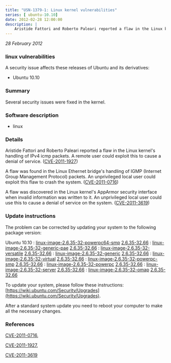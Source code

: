 ```yaml
---
title: "USN-1379-1: Linux kernel vulnerabilities"
series: [ ubuntu-10.10]
date: 2012-02-28 12:00:00
description: |
    Aristide Fattori and Roberto Paleari reported a flaw in the Linux kernel&#39;s handling of IPv4 icmp packets. A remote user could exploit this to cause a denial of service. ([CVE-2011-1927](http://people.ubuntu.com/~ubuntu-security/cve/CVE-2011-1927))
--- 
```

 
 

*28 February 2012*

### linux vulnerabilities

A security issue affects these releases of Ubuntu and its derivatives:

* Ubuntu 10.10

### Summary

Several security issues were fixed in the kernel. 

### Software description

* linux 

### Details

Aristide Fattori and Roberto Paleari reported a flaw in the Linux kernel&#39;s handling of IPv4 icmp packets. A remote user could exploit this to cause a denial of service. ([CVE-2011-1927](http://people.ubuntu.com/~ubuntu-security/cve/CVE-2011-1927))

A flaw was found in the Linux Ethernet bridge&#39;s handling of IGMP (Internet Group Management Protocol) packets. An unprivileged local user could exploit this flaw to crash the system. ([CVE-2011-0716](http://people.ubuntu.com/~ubuntu-security/cve/CVE-2011-0716))

A flaw was discovered in the Linux kernel&#39;s AppArmor security interface when invalid information was written to it. An unprivileged local user could use this to cause a denial of service on the system. ([CVE-2011-3619](http://people.ubuntu.com/~ubuntu-security/cve/CVE-2011-3619)) 

### Update instructions

The problem can be corrected by updating your system to the following package version:

Ubuntu 10.10
 : [linux-image-2.6.35-32-powerpc64-smp](https://launchpad.net/ubuntu/+source/linux) <span> [2.6.35-32.66](https://launchpad.net/ubuntu/+source/linux/2.6.35-32.66) </span> 
 : [linux-image-2.6.35-32-generic-pae](https://launchpad.net/ubuntu/+source/linux) <span> [2.6.35-32.66](https://launchpad.net/ubuntu/+source/linux/2.6.35-32.66) </span> 
 : [linux-image-2.6.35-32-versatile](https://launchpad.net/ubuntu/+source/linux) <span> [2.6.35-32.66](https://launchpad.net/ubuntu/+source/linux/2.6.35-32.66) </span> 
 : [linux-image-2.6.35-32-generic](https://launchpad.net/ubuntu/+source/linux) <span> [2.6.35-32.66](https://launchpad.net/ubuntu/+source/linux/2.6.35-32.66) </span> 
 : [linux-image-2.6.35-32-virtual](https://launchpad.net/ubuntu/+source/linux) <span> [2.6.35-32.66](https://launchpad.net/ubuntu/+source/linux/2.6.35-32.66) </span> 
 : [linux-image-2.6.35-32-powerpc-smp](https://launchpad.net/ubuntu/+source/linux) <span> [2.6.35-32.66](https://launchpad.net/ubuntu/+source/linux/2.6.35-32.66) </span> 
 : [linux-image-2.6.35-32-powerpc](https://launchpad.net/ubuntu/+source/linux) <span> [2.6.35-32.66](https://launchpad.net/ubuntu/+source/linux/2.6.35-32.66) </span> 
 : [linux-image-2.6.35-32-server](https://launchpad.net/ubuntu/+source/linux) <span> [2.6.35-32.66](https://launchpad.net/ubuntu/+source/linux/2.6.35-32.66) </span> 
 : [linux-image-2.6.35-32-omap](https://launchpad.net/ubuntu/+source/linux) <span> [2.6.35-32.66](https://launchpad.net/ubuntu/+source/linux/2.6.35-32.66) </span> 

To update your system, please follow these instructions: [https://wiki.ubuntu.com/Security/Upgrades](https://wiki.ubuntu.com/Security/Upgrades).

After a standard system update you need to reboot your computer to make all the necessary changes. 

### References

 
 [CVE-2011-0716](http://people.ubuntu.com/~ubuntu-security/cve/CVE-2011-0716), 

 [CVE-2011-1927](http://people.ubuntu.com/~ubuntu-security/cve/CVE-2011-1927), 

 [CVE-2011-3619](http://people.ubuntu.com/~ubuntu-security/cve/CVE-2011-3619)
 

